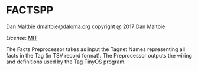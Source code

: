 FACTSPP
========

Dan Maltbie <dmaltbie@daloma.org>
copyright @ 2017 Dan Maltbie

*License*: [MIT](http://www.opensource.org/licenses/mit-license.php)

The Facts Preprocessor takes as input the Tagnet Names representing
all facts in the Tag (in TSV record format). The Preprocessor
outputs the wiring and definitions used by the Tag TinyOS program.
